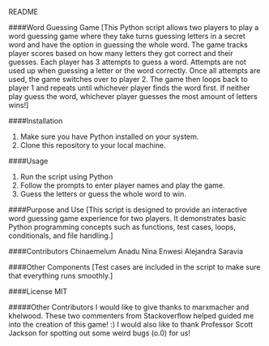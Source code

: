 README


####Word Guessing Game
[This Python script allows two players to play a word guessing game where they take turns guessing letters in a secret word and have the option in guessing the whole word. The game tracks player scores based on how many letters they got correct and their guesses. Each player has 3 attempts to guess a word. Attempts are not used up when guessing a letter or the word correctly. Once all attempts are used, the game switches over to player 2. The game then loops back to player 1 and repeats until whichever player finds the word first. If neither play guess the word, whichever player guesses the most amount of letters wins!]

####Installation
1. Make sure you have Python installed on your system.
2. Clone this repository to your local machine.

####Usage
1. Run the script using Python
2. Follow the prompts to enter player names and play the game.
3. Guess the letters or guess the whole word to win.

####Purpose and Use
[This script is designed to provide an interactive word guessing game experience for two players. It demonstrates basic Python programming concepts such as functions, test cases, loops, conditionals, and file handling.]

####Contributors
Chinaemelum Anadu
Nina Enwesi
Alejandra Saravia



####Other Components
[Test cases are included in the script to make sure that everything runs smoothly.]

####License
MIT

#####Other Contributors
I would like to give thanks to marxmacher and khelwood. These two commenters from Stackoverflow helped guided me into the creation of this game! :)
I would also like to thank Professor Scott Jackson for spotting out some weird bugs (o.0) for us!
